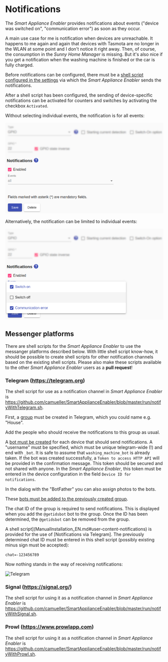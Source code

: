 # Notifications
The *Smart Appliance Enabler* provides notifications about events ("device was switched on", "communication error") as soon as they occur.

A main use case for me is notification when devices are unreachable. It happens to me again and again that devices with Tasmota are no longer in the WLAN at some point and I don't notice it right away. Then, of course, the consumption in the *Sunny Home Manager* is missing. But it's also nice if you get a notification when the washing machine is finished or the car is fully charged.

Before notifications can be configured, there must be a [shell script configured in the settings](Settings_EN.md#user-content-notifications) via which the *Smart Appliance Enabler* sends the notifications.

After a shell script has been configured, the sending of device-specific notifications can be activated for counters and switches by activating the checkbox `Activated`.

Without selecting individual events, the notification is for all events:

![Alle Ereignisse](../pics/fe/NotificationsAll_EN.png)

Alternatively, the notification can be limited to individual events:

![Ausgewählte Ereignisse](../pics/fe/NotificationsSome_EN.png)

## Messenger platforms
There are shell scripts for the *Smart Appliance Enabler* to use the messanger platforms described below. With little shell script know-how, it should be possible to create shell scripts for other notification channels based on the existing shell scripts. Please also make these scripts available to the other *Smart Appliance Enabler* users as a **pull request**!

### Telegram (https://telegram.org)
The shell script for use as a notification channel in *Smart Appliance Enabler* is https://github.com/camueller/SmartApplianceEnabler/blob/master/run/notifyWithTelegram.sh.

First, a [group](https://telegram.org/faq/de#f-wie-kann-ich-eine-gruppe-erstellen-erstellen) must be created in Telegram, which you could name e.g. "House".

Add the people who should receive the notifications to this group as usual.

A [bot must be created](https://core.telegram.org/bots#3-how-do-i-create-a-bot) for each device that should send notifications. A "username" must be specified, which must be unique telegram-wide (!) and end with `_bot`. It is safe to assume that `washing_machine_bot` is already taken. If the bot was created successfully, a `Token to access HTTP API` will be provided in the confirmation message. This token should be secured and not shared with anyone. In the *Smart Appliance Enabler*, this token must be entered in the device configuration in the field `Device ID for notifications`.

In the dialog with the "BotFather" you can also assign photos to the bots.

These [bots must be added to the previously created group](https://telegram.org/faq/en#f-how-can-ich-ich-more-members-added-and-was-ist-ein-invite).

The chat ID of the group is required to send notifications. This is displayed when you add the `@getidsbot` bot to the group. Once the ID has been determined, the `@getidsbot` can be removed from the group.

A shell script](ManualInstallation_EN.md#user-content-notifications) is provided for the use of [Notifications via Telegram]. The previously determined chat ID must be entered in this shell script (possibly existing minus sign must be accepted):
```
chat=-123456789
```

Now nothing stands in the way of receiving notifications:

![Telegram](../pics/Telegram.jpg)

### Signal (https://signal.org/)
The shell script for using it as a notification channel in *Smart Appliance Enabler* is https://github.com/camueller/SmartApplianceEnabler/blob/master/run/notifyWithSignal.sh.

### Prowl (https://www.prowlapp.com)
The shell script for using it as a notification channel in *Smart Appliance Enabler* is https://github.com/camueller/SmartApplianceEnabler/blob/master/run/notifyWithProwl.sh.